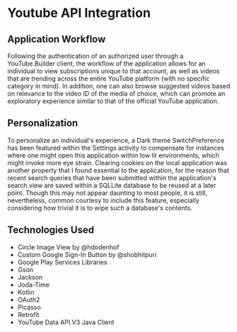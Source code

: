 # Youtube API Integration

## Application Workflow
Following the authentication of an authorized user through a YouTube.Builder client, the workflow of the application allows for an individual to view subscriptions unique to that account, as well as videos that are trending across the entire YouTube platform (with no specific category in mind). In addition, one can also browse suggested videos based on relevance to the video ID of the media of choice, which can promote an exploratory experience similar to that of the official YouTube application.

## Personalization
To personalize an individual's experience, a Dark theme SwitchPreference has been featured within the Settings activity to compensate for instances where one might open this application within low lit environments, which might invoke more eye strain. Clearing cookies on the local application was another property that I found essential to the application, for the reason that recent search queries that have been submitted within the application's search view are saved within a SQLLite database to be reused at a later point. Though this may not appear daunting to most people, it is still, nevertheless, common courtesy to include this feature, especially considering how trivial it is to wipe such a database's contents.

## Technologies Used
- Circle Image View by @hdodenhof
- Custom Google Sign-In Button by @shobhitpuri
- Google Play Services Libraries
- Gson
- Jackson
- Joda-Time
- Kotlin
- OAuth2
- Picasso
- Retrofit
- YouTube Data API V3 Java Client


